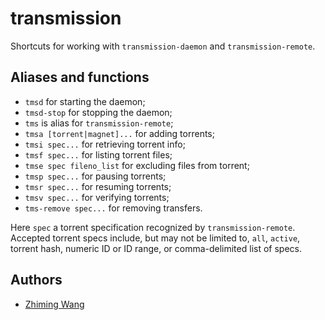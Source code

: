 # transmission

Shortcuts for working with `transmission-daemon` and `transmission-remote`.

## Aliases and functions

* `tmsd` for starting the daemon;
* `tmsd-stop` for stopping the daemon;
* `tms` is alias for `transmission-remote`;
* `tmsa [torrent|magnet]...` for adding torrents;
* `tmsi spec...` for retrieving torrent info;
* `tmsf spec...` for listing torrent files;
* `tmse spec fileno_list` for excluding files from torrent;
* `tmsp spec...` for pausing torrents;
* `tmsr spec...` for resuming torrents;
* `tmsv spec...` for verifying torrents;
* `tms-remove spec...` for removing transfers.

Here `spec` a torrent specification recognized by
`transmission-remote`. Accepted torrent specs include, but may not be limited
to, `all`, `active`, torrent hash, numeric ID or ID range, or comma-delimited
list of specs.

## Authors
* [Zhiming Wang](https://github.com/zmwangx)
